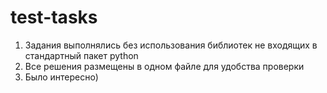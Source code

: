 # test-tasks
1) Задания выполнялись без использования библиотек не входящих в стандартный пакет python
2) Все решения размещены в одном файле для удобства проверки
3) Было интересно)